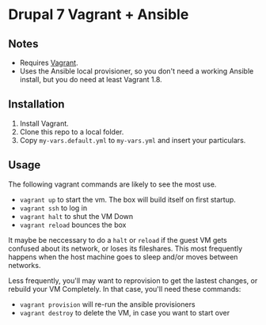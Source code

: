 # Drupal 7 Vagrant + Ansible

##  Notes

* Requires [Vagrant](https://www.vagrantup.com/downloads.html). 
* Uses the Ansible local provisioner, so you don't need a working Ansible install, but you do need at least Vagrant 1.8.


## Installation

1. Install Vagrant.
1. Clone this repo to a local folder.
1. Copy `my-vars.default.yml` to `my-vars.yml` and insert your particulars.


## Usage 

The following vagrant commands are likely to see the most use. 

* `vagrant up` to start the vm. The box will build itself on first startup. 
* `vagrant ssh` to log in
* `vagrant halt` to shut the VM Down
* `vagrant reload` bounces the box

It maybe be neccessary to do a `halt` or `reload` if the guest VM gets confused about its network, or loses its fileshares. This most frequently happens when the host machine goes to sleep and/or moves between networks.

Less frequently, you'll may want to reprovision to get the lastest changes, or rebuild your VM Completely. In that case, you'll need these commands:
* `vagrant provision` will re-run the ansible provisioners
* `vagrant destroy` to delete the VM, in case you want to start over

